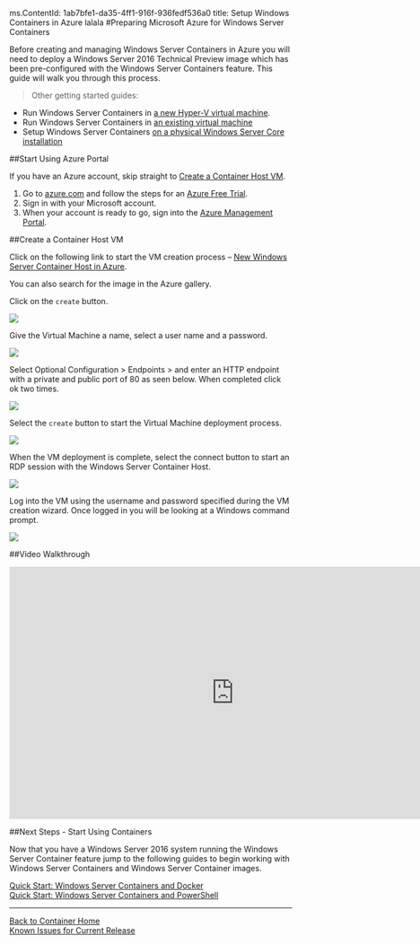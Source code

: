 ms.ContentId: 1ab7bfe1-da35-4ff1-916f-936fedf536a0
title: Setup Windows Containers in Azure
lalala
#Preparing Microsoft Azure for Windows Server Containers

Before creating and managing Windows Server Containers in Azure you will need to deploy a Windows Server 2016 Technical Preview image which has been pre-configured with the Windows Server Containers feature.
This guide will walk you through this process.

> Other getting started guides:
* Run Windows Server Containers in [a new Hyper-V virtual machine](./container_setup.md).
* Run Windows Server Containers in [an existing virtual machine](./inplace_setup.md)
* Setup Windows Server Containers [on a physical Windows Server Core installation](./inplace_setup.md)

##Start Using Azure Portal

If you have an Azure account, skip straight to [Create a Container Host VM](#CreateacontainerhostVM).

1. Go to [azure.com](https://azure.com) and follow the steps for an [Azure Free Trial](https://azure.microsoft.com/en-us/pricing/free-trial/).
2. Sign in with your Microsoft account.
3. When your account is ready to go, sign into the [Azure Management Portal](https://portal.azure.com).

##Create a Container Host VM

Click on the following link to start the VM creation process – [New Windows Server Container Host in Azure](https://portal.azure.com/#gallery/Microsoft.WindowsServer2016TechnicalPreviewwithContainers).


You can also search for the image in the Azure gallery.

Click on the `create` button.

![](./media/newazure1.png)

Give the Virtual Machine a name, select a user name and a password.

![](media/newazure2.png)

Select Optional Configuration > Endpoints > and enter an HTTP endpoint with a private and public port of 80 as seen below.
When completed click ok two times.

![](./media/newazure3.png)

Select the `create` button to start the Virtual Machine deployment process.

![](media/newazure2.png)

When the VM deployment is complete, select the connect button to start an RDP session with the Windows Server Container Host.

![](media/newazure6.png)

Log into the VM using the username and password specified during the VM creation wizard.
Once logged in you will be looking at a Windows command prompt.

![](media/newazure7.png)


##Video Walkthrough

<iframe src="https://channel9.msdn.com/Blogs/containers/Quick-Start-Configure-Windows-Server-Containers-in-Microsoft-Azure/player" width="800" height="450" allowFullScreen="true" frameBorder="0" scrolling="no"></iframe>


##Next Steps - Start Using Containers

Now that you have a Windows Server 2016 system running the Windows Server Container feature jump to the following guides to begin working with Windows Server Containers and Windows Server Container images.


[Quick Start: Windows Server Containers and Docker](./manage_docker.md)  
[Quick Start: Windows Server Containers and PowerShell](./manage_powershell.md)


-------------------

[Back to Container Home](../containers_welcome.md)  
[Known Issues for Current Release](../about/work_in_progress.md)




